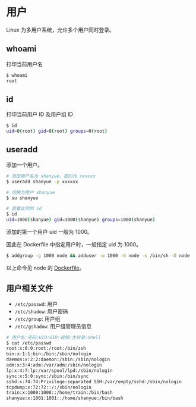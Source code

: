 # 用户

Linux 为多用户系统，允许多个用户同时登录。

## whoami

打印当前用户名

``` bash
$ whoami
root
```

## id

打印当前用户 ID 及用户组 ID

``` bash
$ id
uid=0(root) gid=0(root) groups=0(root)
```

## useradd

添加一个用户。

``` bash
# 添加用户名为 shanyue，密码为 xxxxxx
$ useradd shanyue -p xxxxxx

# 切换为用户 shanyue
$ su shanyue

# 查看此时的 id
$ id
uid=1000(shanyue) gid=1000(shanyue) groups=1000(shanyue)
```

添加的第一个用户 uid 一般为 1000。

因此在 Dockerfile 中指定用户时，一般指定 uid 为 1000。

``` bash
$ addgroup -g 1000 node && adduser -u 1000 -G node -s /bin/sh -D node
```

以上命令见 node 的 [Dockerfile](https://github.com/nodejs/docker-node/blob/main/16/alpine3.16/Dockerfile#L5)。

## 用户相关文件

+ `/etc/passwd`: 用户
+ `/etc/shadow`: 用户密码
+ `/etc/group`: 用户组
+ `/etc/gshadow`: 用户组管理员信息

``` bash
# 用户名:密码:UID:GID:说明:主目录:shell
$ cat /etc/passwd
root:x:0:0:root:/root:/bin/zsh
bin:x:1:1:bin:/bin:/sbin/nologin
daemon:x:2:2:daemon:/sbin:/sbin/nologin
adm:x:3:4:adm:/var/adm:/sbin/nologin
lp:x:4:7:lp:/var/spool/lpd:/sbin/nologin
sync:x:5:0:sync:/sbin:/bin/sync
sshd:x:74:74:Privilege-separated SSH:/var/empty/sshd:/sbin/nologin
tcpdump:x:72:72::/:/sbin/nologin
train:x:1000:1000::/home/train:/bin/bash
shanyue:x:1001:1001::/home/shanyue:/bin/bash
```